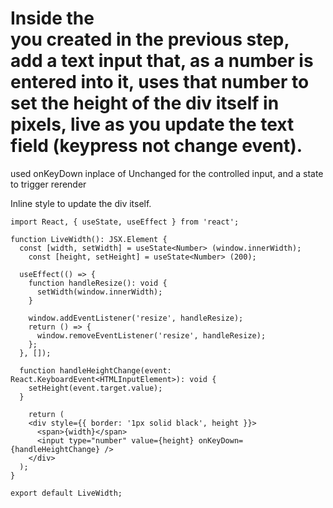 # Inside the <div/> you created in the previous step, add a text input that, as a number is entered into it, uses that number to set the height of the div itself in pixels, live as you update the text field (keypress not change event).

used onKeyDown inplace of Unchanged for the controlled input, and a state to trigger rerender

Inline style to update the div itself.

```tsx
import React, { useState, useEffect } from 'react';

function LiveWidth(): JSX.Element {
  const [width, setWidth] = useState<Number> (window.innerWidth);
	const [height, setHeight] = useState<Number> (200);

  useEffect(() => {
    function handleResize(): void {
      setWidth(window.innerWidth);
    }

    window.addEventListener('resize', handleResize);
    return () => {
      window.removeEventListener('resize', handleResize);
    };
  }, []);

  function handleHeightChange(event: React.KeyboardEvent<HTMLInputElement>): void {
    setHeight(event.target.value);
  }

	return (
    <div style={{ border: '1px solid black', height }}>
      <span>{width}</span>
      <input type="number" value={height} onKeyDown={handleHeightChange} />
    </div>
  );
}

export default LiveWidth;
```

